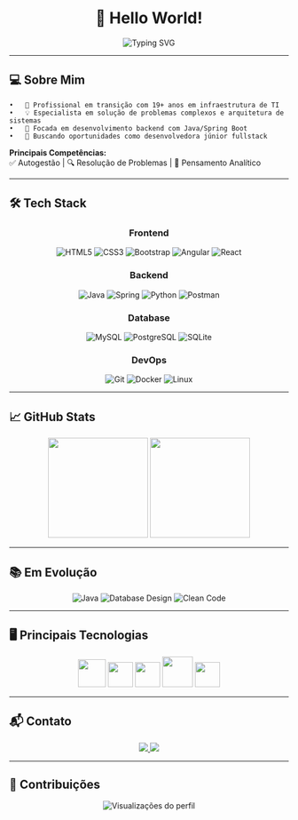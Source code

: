 <h1 align="center">👋 Hello World!</h1>
<p align="center">
  <img src="https://readme-typing-svg.demolab.com?font=Fira+Code&weight=600&size=22&duration=4000&pause=1000&color=38BC87&center=true&vCenter=true&width=435&lines=Desenvolvedora+Fullstack+Jr;Em+Transição+de+Carreira;Open+to+Collaborate+🚀" alt="Typing SVG">
</p>


---

## 💻 Sobre Mim

	•	🎯 Profissional em transição com 19+ anos em infraestrutura de TI
	•	💡 Especialista em solução de problemas complexos e arquitetura de sistemas
	•	🌱 Focada em desenvolvimento backend com Java/Spring Boot
	•	🚀 Buscando oportunidades como desenvolvedora júnior fullstack


**Principais Competências:**  
✅ Autogestão | 🔍 Resolução de Problemas | 🧩 Pensamento Analítico

---

## 🛠 Tech Stack

<div align="center">

### **Frontend**  
![HTML5](https://img.shields.io/badge/-HTML5-E34F26?logo=html5)
![CSS3](https://img.shields.io/badge/-CSS3-1572B6?logo=css3)
![Bootstrap](https://img.shields.io/badge/-Bootstrap-7952B3?logo=bootstrap)
![Angular](https://img.shields.io/badge/-Angular-DD0031?logo=angular)
![React](https://img.shields.io/badge/-React-61DAFB?logo=react)

### **Backend**  
![Java](https://img.shields.io/badge/-Java-ED8B00?logo=openjdk)
![Spring](https://img.shields.io/badge/-Spring-6DB33F?logo=spring)
![Python](https://img.shields.io/badge/-Python-3776AB?logo=python)
![Postman](https://img.shields.io/badge/-Postman-FF6C37?logo=postman)

### **Database**  
![MySQL](https://img.shields.io/badge/-MySQL-4479A1?logo=mysql)
![PostgreSQL](https://img.shields.io/badge/-PostgreSQL-4169E1?logo=postgresql)
![SQLite](https://img.shields.io/badge/-SQLite-003B57?logo=sqlite)

### **DevOps**  
![Git](https://img.shields.io/badge/-Git-F05032?logo=git)
![Docker](https://img.shields.io/badge/-Docker-2496ED?logo=docker)
![Linux](https://img.shields.io/badge/-Linux-FCC624?logo=linux)

</div>

---

## 📈 GitHub Stats

<div align="center">
  <img height="180em" src="https://github-readme-stats.vercel.app/api?username=daniele-silveira&show_icons=true&theme=vue&include_all_commits=true&count_private=true"/>
  <img height="180em" src="https://github-readme-stats.vercel.app/api/top-langs/?username=daniele-silveira&layout=compact&langs_count=7&theme=vue"/>
</div>

---

## 📚 Em Evolução

<div align="center">
  
![Java](https://img.shields.io/badge/Spring_Boot-6DB33F?logo=springboot&logoColor=white)
![Database Design](https://img.shields.io/badge/Database_Design-4479A1?logo=database)
![Clean Code](https://img.shields.io/badge/Clean_Code-239120?logo=bookstack)

</div>

---

## 🖥 Principais Tecnologias

<div align="center">
  <img src="https://cdn.jsdelivr.net/gh/devicons/devicon/icons/java/java-original-wordmark.svg" width="50"/>
  <img src="https://cdn.jsdelivr.net/gh/devicons/devicon/icons/spring/spring-original.svg" width="45"/>
  <img src="https://cdn.jsdelivr.net/gh/devicons/devicon/icons/python/python-original.svg" width="45"/>
  <img src="https://cdn.jsdelivr.net/gh/devicons/devicon/icons/mysql/mysql-original-wordmark.svg" width="55"/>
  <img src="https://cdn.jsdelivr.net/gh/devicons/devicon/icons/docker/docker-original.svg" width="45"/>
</div>

---

## 📬 Contato

<div align="center">
  <a href="mailto:daniele20@gmail.com">
    <img src="https://img.shields.io/badge/Gmail-D14836?style=for-the-badge&logo=gmail&logoColor=white">
  </a>
  <a href="https://www.linkedin.com/in/daniele-napole%C3%A3o-silveira-0951531b5/">
    <img src="https://img.shields.io/badge/LinkedIn-0077B5?style=for-the-badge&logo=linkedin&logoColor=white">
  </a>
</div>

---

## 🐍 Contribuições

<div align="center">
  <img src="https://komarev.com/ghpvc/?username=daniele-silveira&color=blueviolet&style=flat-square" alt="Visualizações do perfil">
</div>



